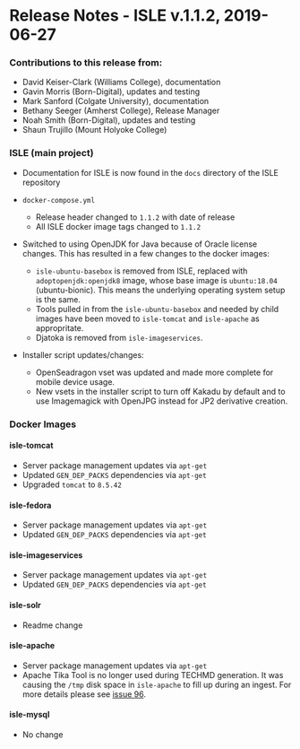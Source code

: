 # Release Notes - ISLE v.1.1.2, 2019-06-27

### Contributions to this release from: 

* David Keiser-Clark (Williams College), documentation
* Gavin Morris (Born-Digital), updates and testing
* Mark Sanford (Colgate University), documentation
* Bethany Seeger (Amherst College), Release Manager
* Noah Smith (Born-Digital), updates and testing
* Shaun Trujillo (Mount Holyoke College)

### ISLE (main project)

* Documentation for ISLE is now found in the `docs` directory of the ISLE repository

* `docker-compose.yml`
  * Release header changed to `1.1.2` with date of release
  * All ISLE docker image tags changed to `1.1.2`
  
* Switched to using OpenJDK for Java because of Oracle license changes. This has resulted in a few changes to the docker images:
  * `isle-ubuntu-basebox` is removed from ISLE, replaced with `adoptopenjdk:openjdk8` image, whose base image is `ubuntu:18.04` (ubuntu-bionic).  This means the underlying operating system setup is the same.
  * Tools pulled in from the `isle-ubuntu-basebox` and needed by child images have been moved to `isle-tomcat` and `isle-apache` as appropritate.
  * Djatoka is removed from `isle-imageservices`. 
  
* Installer script updates/changes:
  * OpenSeadragon vset was updated and made more complete for mobile device usage.
  * New vsets in the installer script to turn off Kakadu by default and to use Imagemagick with OpenJPG instead for JP2 derivative creation.

### Docker Images

#### isle-tomcat

* Server package management updates via `apt-get`
* Updated `GEN_DEP_PACKS` dependencies via `apt-get`
* Upgraded `tomcat` to `8.5.42`

#### isle-fedora

* Server package management updates via `apt-get`
* Updated `GEN_DEP_PACKS` dependencies via `apt-get`

#### isle-imageservices

* Server package management updates via `apt-get`
* Updated `GEN_DEP_PACKS` dependencies via `apt-get`

#### isle-solr

* Readme change

#### isle-apache

* Server package management updates via `apt-get`
* Apache Tika Tool is no longer used during TECHMD generation. It was causing the `/tmp` disk space in `isle-apache` to fill up during an ingest.   For more details please see [issue 96](https://github.com/Islandora-Collaboration-Group/ISLE/issues/96).

#### isle-mysql

* No change

